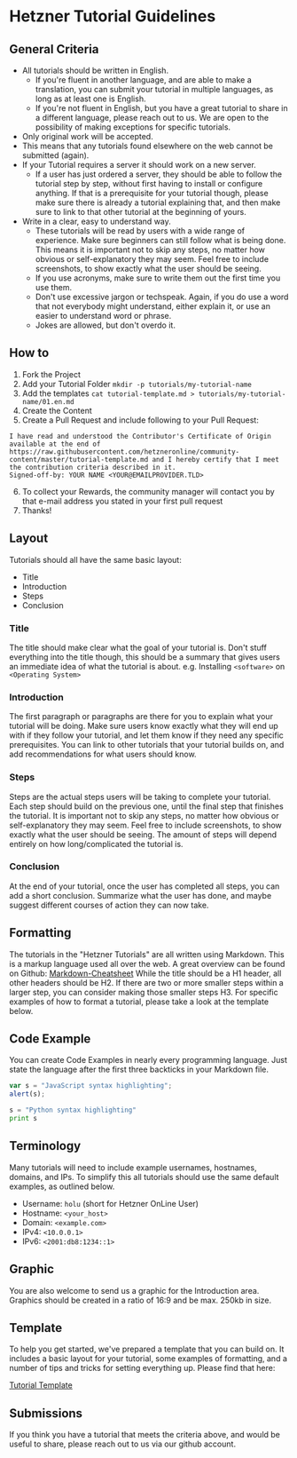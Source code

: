 # Hetzner Tutorial Guidelines
## General Criteria
* All tutorials should be written in English.
  * If you're fluent in another language, and are able to make a translation, you can submit your tutorial in multiple languages, as long as at least one is English.
   * If you're not fluent in English, but you have a great tutorial to share in a different language, please reach out to us. We are open to the possibility of making exceptions for specific tutorials.
* Only original work will be accepted.
 * This means that any tutorials found elsewhere on the web cannot be submitted (again).
* If your Tutorial requires a server it should work on a new server.
   * If a user has just ordered a server, they should be able to follow the tutorial step by step, without first having to install or configure anything. If that is a prerequisite for your tutorial though, please make sure there is already a tutorial explaining that, and then make sure to link to that other tutorial at the beginning of yours.
* Write in a clear, easy to understand way.
   * These tutorials will be read by users with a wide range of experience. Make sure beginners can still follow what is being done. This means it is important not to skip any steps, no matter how obvious or self-explanatory they may seem. Feel free to include screenshots, to show exactly what the user should be seeing.
   * If you use acronyms, make sure to write them out the first time you use them.
   * Don't use excessive jargon or techspeak. Again, if you do use a word that not everybody might understand, either explain it, or use an easier to understand word or phrase.
   * Jokes are allowed, but don't overdo it.

## How to 

1. Fork the Project
2. Add your Tutorial Folder
   `mkdir -p tutorials/my-tutorial-name`
3. Add the templates 
   `cat tutorial-template.md > tutorials/my-tutorial-name/01.en.md`
4. Create the Content
5. Create a Pull Request and include following to your Pull Request:

```
I have read and understood the Contributor's Certificate of Origin
available at the end of https://raw.githubusercontent.com/hetzneronline/community-content/master/tutorial-template.md and I hereby certify that I meet the contribution criteria described in it.
Signed-off-by: YOUR NAME <YOUR@EMAILPROVIDER.TLD>
```

6. To collect your Rewards, the community manager will contact you by that e-mail address you stated in your first pull request
7. Thanks!


## Layout
Tutorials should all have the same basic layout:

 * Title
 * Introduction
 * Steps
 * Conclusion

### Title
The title should make clear what the goal of your tutorial is. Don't stuff everything into the title though, this should be a summary that gives users an immediate idea of what the tutorial is about. e.g. Installing `<software>` on `<Operating System>`

### Introduction
The first paragraph or paragraphs are there for you to explain what your tutorial will be doing. Make sure users know exactly what they will end up with if they follow your tutorial, and let them know if they need any specific prerequisites. You can link to other tutorials that your tutorial builds on, and add recommendations for what users should know.

### Steps
Steps are the actual steps users will be taking to complete your tutorial. Each step should build on the previous one, until the final step that finishes the tutorial. It is important not to skip any steps, no matter how obvious or self-explanatory they may seem. Feel free to include screenshots, to show exactly what the user should be seeing. The amount of steps will depend entirely on how long/complicated the tutorial is.

### Conclusion
At the end of your tutorial, once the user has completed all steps, you can add a short conclusion. Summarize what the user has done, and maybe suggest different courses of action they can now take.

## Formatting
The tutorials in the "Hetzner Tutorials" are all written using Markdown. This is a markup language used all over the web. A great overview can be found on Github:
[Markdown-Cheatsheet](https://github.com/adam-p/markdown-here/wiki/Markdown-Cheatsheet "Github")
While the title should be a H1 header, all other headers should be H2. If there are two or more smaller steps within a larger step, you can consider making those smaller steps H3.
For specific examples of how to format a tutorial, please take a look at the template below.

## Code Example
You can create Code Examples in nearly every programming language. Just state the language after the first three backticks in your Markdown file.

```javascript
var s = "JavaScript syntax highlighting";
alert(s);
```
 
```python
s = "Python syntax highlighting"
print s
```

## Terminology
Many tutorials will need to include example usernames, hostnames, domains, and IPs. To simplify this all tutorials should use the same default examples, as outlined below.

* Username: `holu` (short for Hetzner OnLine User)
* Hostname: `<your_host>`
* Domain: `<example.com>`
* IPv4: `<10.0.0.1>`
* IPv6: `<2001:db8:1234::1>`

## Graphic
You are also welcome to send us a graphic for the Introduction area. Graphics should be created in a ratio of 16:9 and be max. 250kb in size.

## Template
To help you get started, we've prepared a template that you can build on. It includes a basic layout for your tutorial, some examples of formatting, and a number of tips and tricks for setting everything up. Please find that here:

[Tutorial Template](tutorial-template.md)

## Submissions
If you think you have a tutorial that meets the criteria above, and would be useful to share, please reach out to us via our github account.
